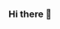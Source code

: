 ### Hi there 👋

<!--
**Asiacz237/Asiacz237** is a ✨ _special_ ✨ repository because its `README.md` (this file) appears on your GitHub profile.

Here are some ideas to get you started:

- 🔭 I’m currently working on a school project
- 🌱 I’m currently learning github
- 💬 Ask me about: Żyganowski's refrigerator
- 📫 How to reach me: through github, Teams and FB
- 😄 Pronouns: whose? Żyganowski's? It's 'he' 'him'
- ⚡ Fun fact: the refrigerator was made in Warsaw

Lodówka pana Żyganowskiego 
  Lodówka Henryka Żyganowskiego lat 57 z podkarpacia, działała bez większych usterek przez 21 lat użytkowania. Urządzenie marki Polar otrzymał jako zapłatę za wyśmienicie wykończoną łazienkę u sąsiada i kolegi, Franciszka. Przez 21 długich lat lodówka przechowywała w sobie najprzeróżniejsze rodzaje żywności — w tym nawet pomidory i bochenki chleba, których nie zaleca się składować w chłodziarce. Żyganowski przeczuwał, że sprzęt jest w stanie krytycznego zużycia, gdy na jego wewnętrznych ściankach zaczęły osadzać się grube warstwy lodu. Ale czy kupił nową lodówkę? Oczywiście, że nie — i teraz ma za swoje!
  Dziękuję za uwagę
